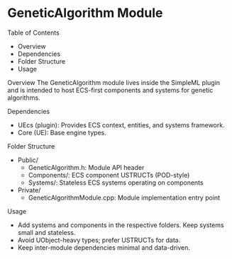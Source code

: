 ﻿# GeneticAlgorithm Module

Table of Contents
- Overview
- Dependencies
- Folder Structure
- Usage

Overview
The GeneticAlgorithm module lives inside the SimpleML plugin and is intended to host ECS-first components and systems for genetic algorithms.

Dependencies
- UEcs (plugin): Provides ECS context, entities, and systems framework.
- Core (UE): Base engine types.

Folder Structure
- Public/
  - GeneticAlgorithm.h: Module API header
  - Components/: ECS component USTRUCTs (POD-style)
  - Systems/: Stateless ECS systems operating on components
- Private/
  - GeneticAlgorithmModule.cpp: Module implementation entry point

Usage
- Add systems and components in the respective folders. Keep systems small and stateless.
- Avoid UObject-heavy types; prefer USTRUCTs for data.
- Keep inter-module dependencies minimal and data-driven.
